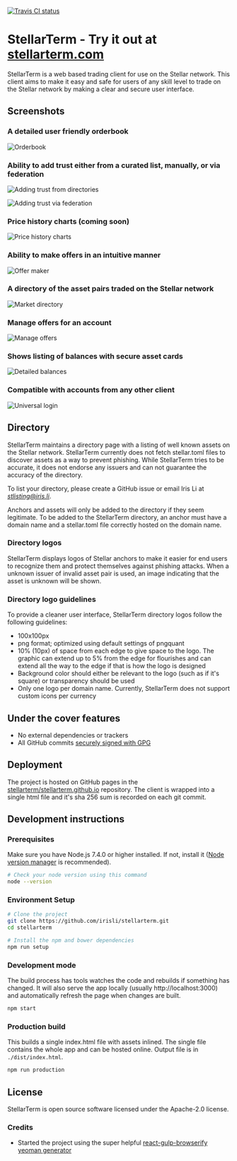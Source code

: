 [![Travis CI status](https://travis-ci.org/irisli/stellarterm.svg?branch=master)](https://travis-ci.org/irisli/stellarterm)

# StellarTerm - Try it out at [stellarterm.com](https://stellarterm.com/)

StellarTerm is a web based trading client for use on the Stellar network. This client aims to make it easy and safe for users of any skill level to trade on the Stellar network by making a clear and secure user interface.

## Screenshots


### A detailed user friendly orderbook
![Orderbook](https://raw.githubusercontent.com/irisli/stellarterm/master/screenshots/orderbook.png)

### Ability to add trust either from a curated list, manually, or via federation
![Adding trust from directories](https://raw.githubusercontent.com/irisli/stellarterm/master/screenshots/adding-trust-from-directory.png)

![Adding trust via federation](https://raw.githubusercontent.com/irisli/stellarterm/master/screenshots/adding-trust-via-federation.png)

### Price history charts (coming soon)
![Price history charts](https://raw.githubusercontent.com/irisli/stellarterm/master/screenshots/history-chart.png)

### Ability to make offers in an intuitive manner
![Offer maker](https://raw.githubusercontent.com/irisli/stellarterm/master/screenshots/offermaker.png)

### A directory of the asset pairs traded on the Stellar network
![Market directory](https://raw.githubusercontent.com/irisli/stellarterm/master/screenshots/marketdirectory.png)

### Manage offers for an account
![Manage offers](https://raw.githubusercontent.com/irisli/stellarterm/master/screenshots/manage-offers.png)

### Shows listing of balances with secure asset cards
![Detailed balances](https://raw.githubusercontent.com/irisli/stellarterm/master/screenshots/detailed-balances.png)

### Compatible with accounts from any other client
![Universal login](https://raw.githubusercontent.com/irisli/stellarterm/master/screenshots/universal-login.png)

## Directory
StellarTerm maintains a directory page with a listing of well known assets on the Stellar network. StellarTerm currently does not fetch stellar.toml files to discover assets as a way to prevent phishing. While StellarTerm tries to be accurate, it does not endorse any issuers and can not guarantee the accuracy of the directory.

To list your directory, please create a GitHub issue or email Iris Li at *stlisting@iris.li*.

Anchors and assets will only be added to the directory if they seem legitimate. To be added to the StellarTerm directory, an anchor must have a domain name and a stellar.toml file correctly hosted on the domain name.

### Directory logos
StellarTerm displays logos of Stellar anchors to make it easier for end users to recognize them and protect themselves against phishing attacks. When a unknown issuer of invalid asset pair is used, an image indicating that the asset is unknown will be shown.

### Directory logo guidelines
To provide a cleaner user interface, StellarTerm directory logos follow the following guidelines:
- 100x100px
- png format; optimized using default settings of pngquant
- 10% (10px) of space from each edge to give space to the logo. The graphic can extend up to 5% from the edge for flourishes and can extend all the way to the edge if that is how the logo is designed
- Background color should either be relevant to the logo (such as if it's square) or transparency should be used
- Only one logo per domain name. Currently, StellarTerm does not support custom icons per currency

## Under the cover features
- No external dependencies or trackers
- All GitHub commits [securely signed with GPG](https://github.com/blog/2144-gpg-signature-verification)

## Deployment
The project is hosted on GitHub pages in the [stellarterm/stellarterm.github.io](https://github.com/stellarterm/stellarterm.github.io/) repository. The client is wrapped into a single html file and it's sha 256 sum is recorded on each git commit.

## Development instructions
### Prerequisites
Make sure you have Node.js 7.4.0 or higher installed. If not, install it ([Node version manager](https://github.com/creationix/nvm) is recommended).

```sh
# Check your node version using this command
node --version
```

### Environment Setup
```sh
# Clone the project
git clone https://github.com/irisli/stellarterm.git
cd stellarterm

# Install the npm and bower dependencies
npm run setup
```

### Development mode
The build process has tools watches the code and rebuilds if something has changed. It will also serve the app locally (usually http://localhost:3000) and automatically refresh the page when changes are built.

```sh
npm start
```

### Production build
This builds a single index.html file with assets inlined. The single file contains the whole app and can be hosted online. Output file is in `./dist/index.html`.
```sh
npm run production
```

## License
StellarTerm is open source software licensed under the Apache-2.0 license.

### Credits
- Started the project using the super helpful [react-gulp-browserify yeoman generator](https://github.com/randylien/generator-react-gulp-browserify)
